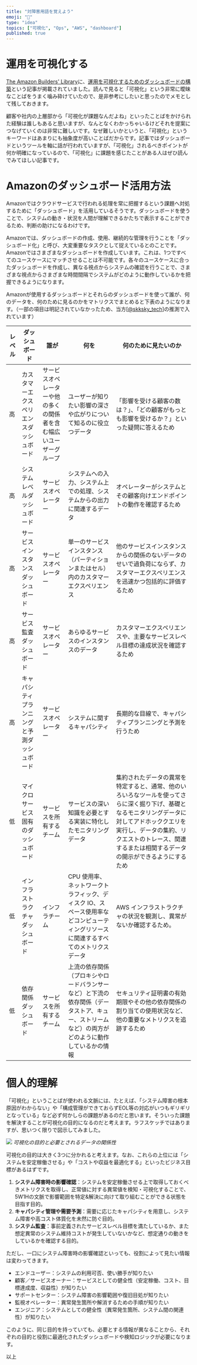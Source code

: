 ```yaml
---
title: "対障害用語を覚えよう"
emoji: "📖"
type: "idea"
topics: ["可視化", "Ops", "AWS", "dashboard"]
published: true
---
```


# 運用を可視化する

[The Amazon Builders' Library](https://aws.amazon.com/jp/builders-library/?cards-body.sort-by=item.additionalFields.customSort&cards-body.sort-order=asc)に、[運用を可視化するためのダッシュボードの構築](https://aws.amazon.com/jp/builders-library/building-dashboards-for-operational-visibility/)という記事が掲載されていました。読んで見ると「可視化」という非常に曖昧なことばをうまく噛み砕けていたので、是非参考にしたいと思ったのでメモとして残しておきます。

顧客や社内の上層部から「可視化が課題なんだよね」といったことばをかけられた経験は誰しもあると思いますが、なんとなくわかっちゃいるけどそれを提案につなげていくのは非常に難しいです。なぜ難しいかというと、「可視化」というキーワードはあまりにも抽象度が高いことばだからです。記事ではダッシュボードというツールを軸に話が行われていますが、「可視化」されるべきポイントが何か明確になっているので、「可視化」に課題を感じたことがある人はぜひ読んでみてほしい記事です。

# Amazonのダッシュボード活用方法

Amazonではクラウドサービスで行われる処理を常に把握するという課題へ対処するために「ダッシュボード」を活用しているそうです。ダッシュボードを使うことで、システムの動き・状況を人間が理解できるかたちで表示することができるため、判断の助けになるわけです。

Amazonでは、ダッシュボードの作成、使用、継続的な管理を行うことを「ダッシュ​​ボード化」と呼び、大変重要なタスクとして捉えているとのことです。Amazonではさまざまなダッシュボードを作成しています。これは、1つですべてのユースケースにマッチさせることは不可能です。各々のユースケースに合ったダッシュボードを作成し、異なる視点からシステムの確認を行うことで、さまざまな視点からさまざまな時間間隔でシステムがどのように動作しているかを把握できるようになります。

Amazonが使用するダッシュボードとそれらのダッシュボードを使って誰が、何のデータを、何のために見るのかをマトリクスでまとめると下表のようになります。（一部の項目は明記されていなかったため、当方[[@skksky_tech](https://twitter.com/skksky_tech)]の推測で入れています）

レベル | ダッシュボード | 誰が | 何を | 何のために見たいのか
-- | -- | -- | -- | --
高 | カスタマーエクスペリエンスダッシュボード | サービスオペレーターや他の多くの関係者を含む幅広いユーザーグループ | ユーザーが知りたい影響の深さや広がりについて知るのに役立つデータ | 「影響を受ける顧客の数は？」、「どの顧客がもっとも影響を受けるか？」といった疑問に答えるため
高 | システムレベルダッシュボード | サービスオペレーター | システムへの入力、システム上での処理、システムからの出力に関連するデータ | オペレーターがシステムとその顧客向けエンドポイントの動作を確認するため
高 | サービスインスタンスダッシュボード | サービスオペレーター | 単一のサービスインスタンス（パーティションまたはセル）内のカスタマーエクスペリエンス | 他のサービスインスタンスからの関係のないデータのせいで過負荷にならず、カスタマーエクスペリエンスを迅速かつ包括的に評価するため
高 | サービス監査ダッシュボード | サービスオペレーター | あらゆるサービスのインスタンスのデータ | カスタマーエクスペリエンスや、主要なサービスレベル目標の達成状況を確認するため
高 | キャパシティプランニングと予測ダッシュボード | サービスオペレーター | システムに関するキャパシティ | 長期的な目線で、キャパシティプランニングと予測を行うため
低 | マイクロサービス固有のダッシュボード | サービスを所有するチーム | サービスの深い知識を必要とする実装に特化したモニタリングデータ | 集約されたデータの異常を特定すると、通常、他のいろいろなツールを使ってさらに深く掘り下げ、基礎となるモニタリングデータに対してアドホッククエリを実行し、データの集約、リクエストのトレース、関連するまたは相関するデータの開示ができるようにするため
低 | インフラストラクチャダッシュボード | インフラチーム | CPU 使用率、ネットワークトラフィック、ディスク   IO、スペース使用率などコンピューティングリソースに関連するすべてのメトリクスデータ | AWS   インフラストラクチャの状況を観測し、異常がないか確認するため。
低 | 依存関係ダッシュボード | サービスを所有するチーム | 上流の依存関係（プロキシやロードバランサーなど）と下流の依存関係（データストア、キュー、ストリームなど）の両方がどのように動作しているかの情報 | セキュリティ証明書の有効期限やその他の依存関係の割り当ての使用状況など、他の重要なメトリクスを追跡するため

# 個人的理解

「可視化」ということばが使われる文脈には、たとえば、「システム障害の根本原因がわからない」や「構成管理ができておらずEOL等の対応がいつもギリギリとなっている」など必ず何かしらの課題があるのだと思います。そういった課題を解決することが可視化の目的になるのだと考えます。ラフスケッチではありますが、思いつく限りで図示してみました。

![](https://storage.googleapis.com/zenn-user-upload/q0hpdoihupjb925b28b6vh6n3ciu)
*可視化の目的と必要とされるデータの関係性*

可視化の目的は大きく3つに分かれると考えます。なお、これらの上位には「システムを安定稼働させる」や「コストや収益を最適化する」といったビジネス目標があるはずです。

1. **システム障害時の影響確認**：システムを安定稼働させる上で取得しておくべきメトリクスを取得し、正常値に対する異常値を検知・可視化することで、5W1Hの文脈で影響範囲を特定&解決に向けて取り組むことができる状態を目指す目的。
2. **キャパシティ管理や需要予測**：需要に応じたキャパシティを用意し、システム障害や高コスト体質化を未然に防ぐ目的。
3. **システム監査**：事前定義されたサービスレベル目標を満たしているか、また想定異常のシステム維持コストが発生していないかなど、想定通りの動きをしているかを確認する目的。

ただし、一口にシステム障害時の影響確認といっても、役割によって見たい情報は変わってきます。

- エンドユーザー：システムの利用可否、使い勝手が知りたい
- 顧客／サービスオーナー：サービスとしての健全性（安定稼働、コスト、目標達成度、収益性）が知りたい
- サポートセンター：システム障害の影響範囲や復旧目処が知りたい
- 監視オペレーター：異常発生箇所や解消するための手順が知りたい
- エンジニア：システムとしての健全性（異常発生箇所、システム間の関連性）が知りたい

このように、同じ目的を持っていても、必要とする情報が異なることから、それぞれの目的と役割に最適化されたダッシュボードや検知ロジックが必要になります。

以上